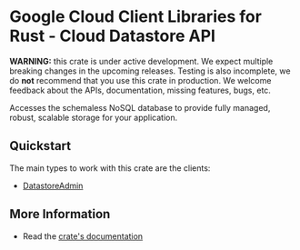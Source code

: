 # Google Cloud Client Libraries for Rust - Cloud Datastore API

<!-- Code generated by sidekick. DO NOT EDIT. -->

**WARNING:** this crate is under active development. We expect multiple breaking
changes in the upcoming releases. Testing is also incomplete, we do **not**
recommend that you use this crate in production. We welcome feedback about the
APIs, documentation, missing features, bugs, etc.

Accesses the schemaless NoSQL database to provide fully managed, robust,
scalable storage for your application.

## Quickstart

The main types to work with this crate are the clients:

* [DatastoreAdmin](https://docs.rs/google-cloud-datastore-admin-v1/latest/google_cloud_datastore_admin_v1/client/struct.DatastoreAdmin.html)

## More Information

* Read the [crate's documentation](https://docs.rs/google-cloud-datastore-admin-v1/latest/google-cloud-datastore-admin-v1)
